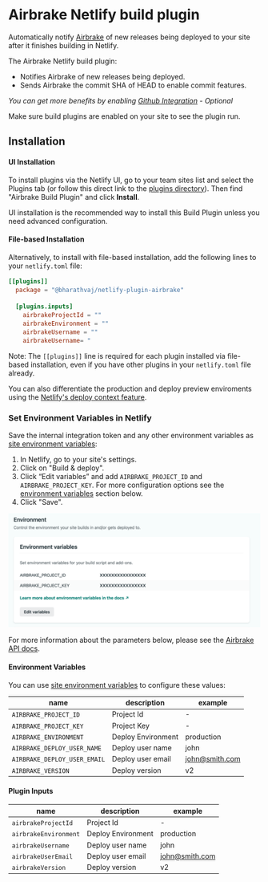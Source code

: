 # Airbrake Netlify build plugin

Automatically notify [Airbrake](https://airbrake.io/) of new releases being
deployed to your site after it finishes building in Netlify.

The Airbrake Netlify build plugin:

- Notifies Airbrake of new releases being deployed.
- Sends Airbrake the commit SHA of HEAD to enable commit features.

_You can get more benefits by enabling
[Github Integration](https://airbrake.io/docs/integrations/github/) - Optional_

Make sure build plugins are enabled on your site to see the plugin run.

## Installation

#### UI Installation

To install plugins via the Netlify UI, go to your team sites list and select the
Plugins tab (or follow this direct link to the
[plugins directory](https://app.netlify.com/plugins)). Then find "Airbrake Build
Plugin" and click **Install**.

UI installation is the recommended way to install this Build Plugin unless you
need advanced configuration.

#### File-based Installation

Alternatively, to install with file-based installation, add the following lines
to your `netlify.toml` file:

```toml
[[plugins]]
  package = "@bharathvaj/netlify-plugin-airbrake"

  [plugins.inputs]
    airbrakeProjectId = ""
    airbrakeEnvironment = ""
    airbrakeUsername = ""
    airbrakeUsername= "
```

Note: The `[[plugins]]` line is required for each plugin installed via
file-based installation, even if you have other plugins in your `netlify.toml`
file already.

You can also differentiate the production and deploy preview enviroments using
the
[Netlify's deploy context feature](https://www.netlify.com/blog/2016/08/30/introducing-deploy-contexts-in-netlify/).

### Set Environment Variables in Netlify

Save the internal integration token and any other environment variables as
[site environment variables](https://docs.netlify.com/configure-builds/environment-variables/):

1. In Netlify, go to your site's settings.
2. Click on "Build & deploy".
3. Click “Edit variables” and add `AIRBRAKE_PROJECT_ID` and
   `AIRBRAKE_PROJECT_KEY`. For more configuration options see the
   [environment variables](#environment-variables) section below.
4. Click "Save".

![View of internal integration permissions.](media/netlify-environment-variables.png)

For more information about the parameters below, please see the
[Airbrake API docs](https://airbrake.io/docs/api/#create-deploy-v4).

#### Environment Variables

You can use
[site environment variables](https://docs.netlify.com/configure-builds/environment-variables/)
to configure these values:

| name                         | description        | example        |
| ---------------------------- | ------------------ | -------------- |
| `AIRBRAKE_PROJECT_ID`        | Project Id         | -              |
| `AIRBRAKE_PROJECT_KEY`       | Project Key        | -              |
| `AIRBRAKE_ENVIRONMENT`       | Deploy Environment | production     |
| `AIRBRAKE_DEPLOY_USER_NAME`  | Deploy user name   | john           |
| `AIRBRAKE_DEPLOY_USER_EMAIL` | Deploy user email  | john@smith.com |
| `AIRBRAKE_VERSION`           | Deploy version     | v2             |

#### Plugin Inputs

| name                  | description        | example        |
| --------------------- | ------------------ | -------------- |
| `airbrakeProjectId`   | Project Id         | -              |
| `airbrakeEnvironment` | Deploy Environment | production     |
| `airbrakeUsername`    | Deploy user name   | john           |
| `airbrakeUserEmail`   | Deploy user email  | john@smith.com |
| `airbrakeVersion`     | Deploy version     | v2             |
